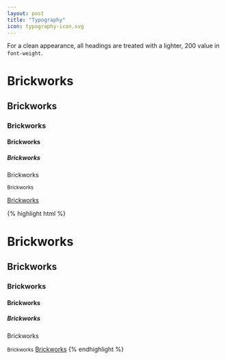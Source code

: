 ```yaml
---
layout: post
title: "Typography"
icon: typography-icon.svg
---
```

For a clean appearance, all headings are treated with a lighter, 200 value in `font-weight`.

<div class="demo">
    <div class="demo--left">
        <h1>Brickworks</h1>
        <h2>Brickworks</h2>
        <h3>Brickworks</h3>
        <h4>Brickworks</h4>
        <h5>Brickworks</h5>
        <p>Brickworks</p>
        <small>Brickworks</small>
        <p><a href="#">Brickworks</a></p>
    </div>
</div>

{% highlight html %}
<h1>Brickworks</h1>
 <h2>Brickworks</h2>
 <h3>Brickworks</h3>
 <h4>Brickworks</h4>
 <h5>Brickworks</h5>
 <p>Brickworks</p>
 <small>Brickworks</small>
 <a href="#">Brickworks</a>
{% endhighlight %}
